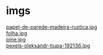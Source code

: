 # imgs 
<a href='https://gabrielryanft.github.io/learning/cursoemvideo/htmlecss/css/medque/medque6pagdelogin/imgs/papel-de-parede-madeira-rustica.jpg/' target='_blank' rel='next'>papel-de-parede-madeira-rustica.jpg</a><br/>
<a href='https://gabrielryanft.github.io/learning/cursoemvideo/htmlecss/css/medque/medque6pagdelogin/imgs/folha.jpg/' target='_blank' rel='next'>folha.jpg</a><br/>
<a href='https://gabrielryanft.github.io/learning/cursoemvideo/htmlecss/css/medque/medque6pagdelogin/imgs/pine.jpg/' target='_blank' rel='next'>pine.jpg</a><br/>
<a href='https://gabrielryanft.github.io/learning/cursoemvideo/htmlecss/css/medque/medque6pagdelogin/imgs/pexels-oleksandr-tiupa-192136.jpg/' target='_blank' rel='next'>pexels-oleksandr-tiupa-192136.jpg</a><br/>
